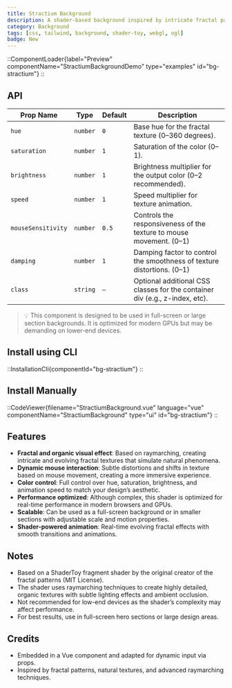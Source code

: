 ```yaml
---
title: Stractium Background
description: A shader-based background inspired by intricate fractal patterns and organic textures, created using raymarching and GLSL. This effect is designed to simulate complex, evolving visual textures.
category: Background
tags: [css, tailwind, background, shader-toy, webgl, ogl]
badge: New
---
```


::ComponentLoader{label="Preview" componentName="StractiumBackgroundDemo" type="examples" id="bg-stractium"}
::

## API

| Prop Name          | Type     | Default | Description                                                                 |
| ------------------ | -------- | ------- | --------------------------------------------------------------------------- |
| `hue`              | `number` | `0`     | Base hue for the fractal texture (0–360 degrees).                           |
| `saturation`       | `number` | `1`     | Saturation of the color (0–1).                                              |
| `brightness`       | `number` | `1`     | Brightness multiplier for the output color (0–2 recommended).               |
| `speed`            | `number` | `1`     | Speed multiplier for texture animation.                                     |
| `mouseSensitivity` | `number` | `0.5`   | Controls the responsiveness of the texture to mouse movement. (0–1)         |
| `damping`          | `number` | `1`     | Damping factor to control the smoothness of texture distortions. (0–1)      |
| `class`            | `string` | `—`     | Optional additional CSS classes for the container div (e.g., z-index, etc). |

> 💡 This component is designed to be used in full-screen or large section backgrounds. It is optimized for modern GPUs but may be demanding on lower-end devices.

## Install using CLI

::InstallationCli{componentId="bg-stractium"}
::

## Install Manually

::CodeViewer{filename="StractiumBackground.vue" language="vue" componentName="StractiumBackground" type="ui" id="bg-stractium"}
::

## Features

- **Fractal and organic visual effect**: Based on raymarching, creating intricate and evolving fractal textures that simulate natural phenomena.
- **Dynamic mouse interaction**: Subtle distortions and shifts in texture based on mouse movement, creating a more immersive experience.
- **Color control**: Full control over hue, saturation, brightness, and animation speed to match your design’s aesthetic.
- **Performance optimized**: Although complex, this shader is optimized for real-time performance in modern browsers and GPUs.
- **Scalable**: Can be used as a full-screen background or in smaller sections with adjustable scale and motion properties.
- **Shader-powered animation**: Real-time evolving fractal effects with smooth transitions and animations.

## Notes

- Based on a ShaderToy fragment shader by the original creator of the fractal patterns (MIT License).
- The shader uses raymarching techniques to create highly detailed, organic textures with subtle lighting effects and ambient occlusion.
- Not recommended for low-end devices as the shader’s complexity may affect performance.
- For best results, use in full-screen hero sections or large design areas.

## Credits

- Embedded in a Vue component and adapted for dynamic input via props.
- Inspired by fractal patterns, natural textures, and advanced raymarching techniques.
